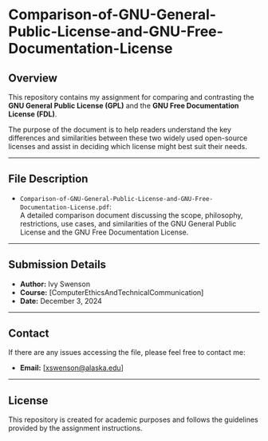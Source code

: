 # Comparison-of-GNU-General-Public-License-and-GNU-Free-Documentation-License
## Overview  

This repository contains my assignment for comparing and contrasting the **GNU General Public License (GPL)** and the **GNU Free Documentation License (FDL)**.  

The purpose of the document is to help readers understand the key differences and similarities between these two widely used open-source licenses and assist in deciding which license might best suit their needs.  

---

## File Description  

- `Comparison-of-GNU-General-Public-License-and-GNU-Free-Documentation-License.pdf`:  
  A detailed comparison document discussing the scope, philosophy, restrictions, use cases, and similarities of the GNU General Public License and the GNU Free Documentation License.  

---

## Submission Details  

- **Author:** Ivy Swenson  
- **Course:** [ComputerEthicsAndTechnicalCommunication]  
- **Date:** December 3, 2024  

---

## Contact  

If there are any issues accessing the file, please feel free to contact me:  
- **Email:** [xswenson@alaska.edu]  

---

## License  

This repository is created for academic purposes and follows the guidelines provided by the assignment instructions.
